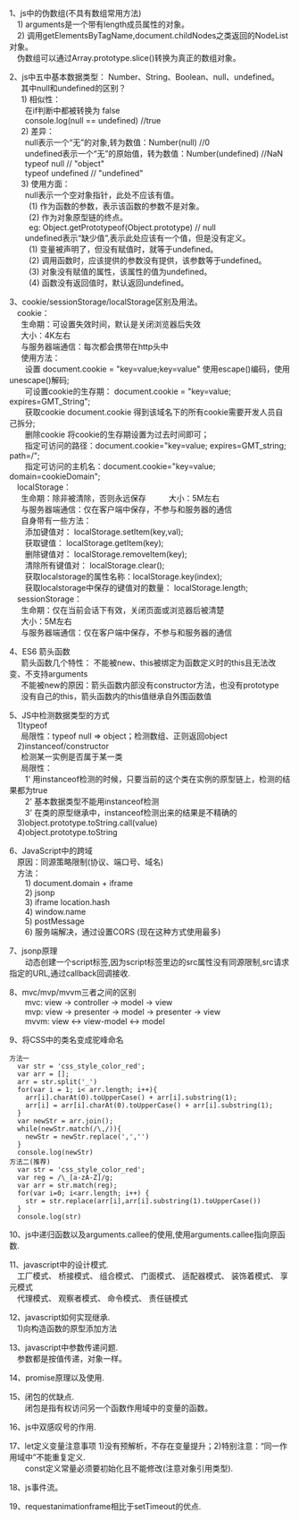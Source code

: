1、js中的伪数组(不具有数组常用方法)      
&emsp;1) arguments是一个带有length成员属性的对象。    
&emsp;2) 调用getElementsByTagName,document.childNodes之类返回的NodeList对象。     
&emsp;伪数组可以通过Array.prototype.slice()转换为真正的数组对象。    

2、js中五中基本数据类型： Number、String、Boolean、null、undefined。    
&emsp;&ensp;其中null和undefined的区别？    
&emsp;&ensp;1) 相似性：    
&emsp;&emsp;在if判断中都被转换为 false     
&emsp;&emsp;console.log(null == undefined)  //true     
&emsp;&ensp;2) 差异：    
&emsp;&emsp;null表示一个“无”的对象,转为数值：Number(null) //0      
&emsp;&emsp;undefined表示一个“无”的原始值，转为数值：Number(undefined) //NaN     
&emsp;&emsp;typeof null   // "object"    
&emsp;&emsp;typeof undefined  // "undefined"    
&emsp;&ensp;3) 使用方面：     
&emsp;&emsp;null表示一个空对象指针，此处不应该有值。    
&emsp;&emsp;&ensp;(1) 作为函数的参数，表示该函数的参数不是对象。    
&emsp;&emsp;&ensp;(2) 作为对象原型链的终点。     
&emsp;&emsp;&ensp;eg: Object.getPrototypeof(Object.prototype) // null      
&emsp;&emsp;undefined表示“缺少值”,表示此处应该有一个值，但是没有定义。     
&emsp;&emsp;&ensp;(1) 变量被声明了，但没有赋值时，就等于undefined。    
&emsp;&emsp;&ensp;(2) 调用函数时，应该提供的参数没有提供，该参数等于undefined。    
&emsp;&emsp;&ensp;(3) 对象没有赋值的属性，该属性的值为undefined。    
&emsp;&emsp;&ensp;(4) 函数没有返回值时，默认返回undefined。     

3、cookie/sessionStorage/localStorage区别及用法。    
&emsp;cookie：     
&emsp;&ensp;生命期：可设置失效时间，默认是关闭浏览器后失效    
&emsp;&ensp;大小：4K左右      
&emsp;&ensp;与服务器端通信：每次都会携带在http头中       
&emsp;&ensp;使用方法：         
&emsp;&emsp;设置 document.cookie = "key=value;key=value"  使用escape()编码，使用unescape()解码;    
&emsp;&emsp;可设置cookie的生存期： document.cookie = "key=value; expires=GMT_String";    
&emsp;&emsp;获取cookie  document.cookie 得到该域名下的所有cookie需要开发人员自己拆分;    
&emsp;&emsp;删除cookie  将cookie的生存期设置为过去时间即可；    
&emsp;&emsp;指定可访问的路径：document.cookie="key=value; expires=GMT_string; path=/";    
&emsp;&emsp;指定可访问的主机名：document.cookie="key=value; domain=cookieDomain";    
&emsp;localStorage：      
&emsp;&ensp;生命期：除非被清除，否则永远保存    
&emsp;&ensp;大小：5M左右    
&emsp;&ensp;与服务器端通信：仅在客户端中保存，不参与和服务器的通信    
&emsp;&ensp;自身带有一些方法：    
&emsp;&emsp;添加键值对： localStorage.setItem(key,val);    
&emsp;&emsp;获取键值： localStorage.getItem(key);    
&emsp;&emsp;删除键值对： localStorage.removeItem(key);    
&emsp;&emsp;清除所有键值对： localStorage.clear();    
&emsp;&emsp;获取localstorage的属性名称：localStorage.key(index);    
&emsp;&emsp;获取localstorage中保存的键值对的数量： localStorage.length;    
&emsp;sessionStorage：    
&emsp;&ensp;生命期：仅在当前会话下有效，关闭页面或浏览器后被清楚     
&emsp;&ensp;大小：5M左右     
&emsp;&ensp;与服务器端通信：仅在客户端中保存，不参与和服务器的通信    

4、ES6 箭头函数     
&emsp;&ensp;箭头函数几个特性： 不能被new、this被绑定为函数定义时的this且无法改变、不支持arguments    
&emsp;&ensp;不能被new的原因：箭头函数内部没有constructor方法，也没有prototype    
&emsp;&ensp;没有自己的this，箭头函数内的this值继承自外围函数值     
    
5、JS中检测数据类型的方式    
&emsp;1)typeof    
&emsp;&ensp;局限性：typeof null => object；检测数组、正则返回object    
&emsp;2)instanceof/constructor    
&emsp;&ensp;检测某一实例是否属于某一类     
&emsp;&ensp;局限性：    
&emsp;&emsp;1' 用instanceof检测的时候，只要当前的这个类在实例的原型链上，检测的结果都为true    
&emsp;&emsp;2' 基本数据类型不能用instanceof检测     
&emsp;&emsp;3' 在类的原型继承中，instanceof检测出来的结果是不精确的    
&emsp;3)object.prototype.toString.call(value)    
&emsp;4)object.prototype.toString    

6、JavaScript中的跨域    
&emsp;原因：同源策略限制(协议、端口号、域名)    
&emsp;方法：    
&emsp;&emsp;1) document.domain + iframe     
&emsp;&emsp;2) jsonp    
&emsp;&emsp;3) iframe location.hash    
&emsp;&emsp;4) window.name     
&emsp;&emsp;5) postMessage    
&emsp;&emsp;6) 服务端解决，通过设置CORS (现在这种方式使用最多)     

7、jsonp原理    
&emsp;&emsp;动态创建一个script标签,因为script标签里边的src属性没有同源限制,src请求指定的URL,通过callback回调接收.    

8、mvc/mvp/mvvm三者之间的区别    
&emsp;&emsp;mvc: view -> controller -> model -> view    
&emsp;&emsp;mvp: view -> presenter -> model -> presenter -> view    
&emsp;&emsp;mvvm: view <-> view-model <-> model    

9、将CSS中的类名变成驼峰命名

    方法一    
      var str = 'css_style_color_red';
      var arr = [];
      arr = str.split('_')
      for(var i = 1; i< arr.length; i++){
        arr[i].charAt(0).toUpperCase() + arr[i].substring(1);
        arr[i] = arr[i].charAt(0).toUpperCase() + arr[i].substring(1);
      }
      var newStr = arr.join();
      while(newStr.match(/\,/)){
        newStr = newStr.replace(',','')
      }
      console.log(newStr)
    方法二(推荐)    
      var str = 'css_style_color_red';
      var reg = /\_[a-zA-Z]/g;
      var arr = str.match(reg);
      for(var i=0; i<arr.length; i++) {
        str = str.replace(arr[i],arr[i].substring(1).toUpperCase())
      }
      console.log(str)    
 
10、js中递归函数以及arguments.callee的使用,使用arguments.callee指向原函数.    
 
11、javascript中的设计模式.    
&emsp;工厂模式、 桥接模式、 组合模式、 门面模式、 适配器模式、 装饰着模式、 享元模式    
&emsp;代理模式、 观察者模式、 命令模式、 责任链模式

12、javascript如何实现继承.    
&emsp;1)向构造函数的原型添加方法    

13、javascript中参数传递问题.    
&emsp;参数都是按值传递，对象一样。    
 
14、promise原理以及使用.    

15、闭包的优缺点.    
&emsp;&emsp;闭包是指有权访问另一个函数作用域中的变量的函数。    
 
16、js中双感叹号的作用.     
 
17、let定义变量注意事项 1)没有预解析，不存在变量提升；2)特别注意：“同一作用域中”不能重复定义.    
&emsp;&emsp;const定义常量必须要初始化且不能修改(注意对象引用类型).    
 
18、js事件流。    
 
19、requestanimationframe相比于setTimeout的优点.     




 

